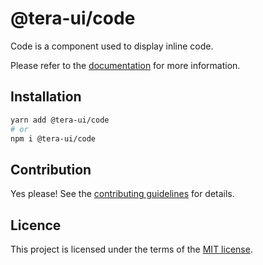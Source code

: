 # @tera-ui/code

Code is a component used to display inline code.

Please refer to the [documentation](https://nextui.org/docs/components/code) for more information.

## Installation

```sh
yarn add @tera-ui/code
# or
npm i @tera-ui/code
```

## Contribution

Yes please! See the
[contributing guidelines](https://github.com/hieumau12/nextui-tera/blob/master/CONTRIBUTING.md)
for details.

## Licence

This project is licensed under the terms of the
[MIT license](https://github.com/hieumau12/nextui-tera/blob/master/LICENSE).
